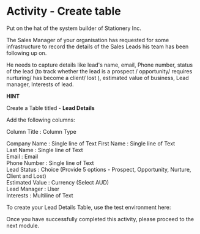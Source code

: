 # Activity - Create table

Put on the hat of the system builder of Stationery Inc. 

The Sales Manager of your organisation has requested for some infrastructure to record the details of the Sales Leads his team has been following up on.

He needs to capture details like lead's name, email, Phone number, status of the lead (to track whether the lead is a prospect / opportunity/ requires nurturing/ has become a client/ lost ), estimated value of business, Lead manager, Interests of lead.

**HINT**

Create a Table titled - **Lead Details**

Add the following columns:  

Column Title   :         Column Type       

Company Name : Single line of Text
First Name     :         Single line of Text  
Last Name       :       Single line of Text  
Email               :       Email  
Phone Number :      Single line of Text  
Lead Status     :       Choice   (Provide 5 options - Prospect, Opportunity, Nurture, Client and Lost)  
Estimated Value :    Currency (Select AUD)  
Lead Manager    :   User  
Interests       : Multiline of Text  


To create your Lead Details Table, use the test environment here:

Once you have successfully completed this activity, please proceed to the next module.